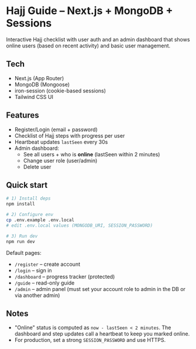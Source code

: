 # Hajj Guide – Next.js + MongoDB + Sessions

Interactive Hajj checklist with user auth and an admin dashboard that shows online users (based on recent activity) and basic user management.

## Tech
- Next.js (App Router)
- MongoDB (Mongoose)
- iron-session (cookie-based sessions)
- Tailwind CSS UI

## Features
- Register/Login (email + password)
- Checklist of Hajj steps with progress per user
- Heartbeat updates `lastSeen` every 30s
- Admin dashboard:
  - See all users + who is **online** (lastSeen within 2 minutes)
  - Change user role (user/admin)
  - Delete user

## Quick start

```bash
# 1) Install deps
npm install

# 2) Configure env
cp .env.example .env.local
# edit .env.local values (MONGODB_URI, SESSION_PASSWORD)

# 3) Run dev
npm run dev
```

Default pages:
- `/register` – create account
- `/login` – sign in
- `/dashboard` – progress tracker (protected)
- `/guide` – read-only guide
- `/admin` – admin panel (must set your account role to admin in the DB or via another admin)

## Notes
- "Online" status is computed as `now - lastSeen < 2 minutes`. The dashboard and step updates call a heartbeat to keep you marked online.
- For production, set a strong `SESSION_PASSWORD` and use HTTPS.
